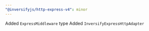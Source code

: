 ```yaml
---
"@inversifyjs/http-express-v4": minor
---
```


Added `ExpressMiddleware` type
Added `InversifyExpressHttpAdapter`
